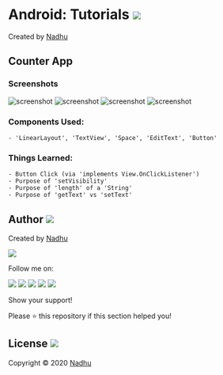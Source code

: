 # Android: Tutorials [<img src="https://github.com/iamnadhu/nadhu014-android/blob/master/screenshots/private/android-icon.png">](https://github.com/iamnadhu/nadhu014-android)
Created by [Nadhu](https://github.com/iamnadhu)

## Counter App
### Screenshots
![screenshot](https://github.com/iamnadhu/nadhu014-android/blob/master/screenshots/counter-app/01.jpg)
![screenshot](https://github.com/iamnadhu/nadhu014-android/blob/master/screenshots/counter-app/02.jpg)
![screenshot](https://github.com/iamnadhu/nadhu014-android/blob/master/screenshots/counter-app/03.jpg)
![screenshot](https://github.com/iamnadhu/nadhu014-android/blob/master/screenshots/counter-app/04.jpg)
### Components Used:
```
- 'LinearLayout', 'TextView', 'Space', 'EditText', 'Button'
```
### Things Learned:
```
- Button Click (via 'implements View.OnClickListener')
- Purpose of 'setVisibility'
- Purpose of 'length' of a 'String'
- Purpose of 'getText' vs 'setText'
```


## Author [<img src="https://github.com/iamnadhu/nadhu014-android/blob/master/screenshots/private/auther-icon.png">](https://github.com/iamnadhu)
Created by [Nadhu](https://github.com/iamnadhu)

[<img src="https://github.com/iamnadhu/nadhu014-android/blob/master/screenshots/private/nadhu.jpg">](https://github.com/iamnadhu)

Follow me on: 

[<img src="https://github.com/iamnadhu/nadhu014-android/blob/master/screenshots/private/instagram-icon.png">](https://www.instagram.com/iamnadhu/)
[<img src="https://github.com/iamnadhu/nadhu014-android/blob/master/screenshots/private/whatsapp-icon.png">](https://api.whatsapp.com/send?phone=917293451396&lang=en)
[<img src="https://github.com/iamnadhu/nadhu014-android/blob/master/screenshots/private/facebook-icon.png">](https://www.facebook.com/iamnadhu/)
[<img src="https://github.com/iamnadhu/nadhu014-android/blob/master/screenshots/private/linkedin-icon.png">](https://www.linkedin.com/in/iamnadhu/)
[<img src="https://github.com/iamnadhu/nadhu014-android/blob/master/screenshots/private/telegram-icon.png">](https://t.me/iamnadhu)

Show your support!

Please ⭐️   this repository if this section helped you!


## License [<img src="https://github.com/iamnadhu/nadhu014-android/blob/master/screenshots/private/license-icon.png">](https://github.com/iamnadhu/nadhu014-android)
Copyright © 2020 [Nadhu](https://github.com/iamnadhu)
